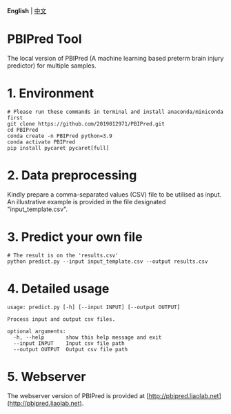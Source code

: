 **English** | [中文](https://pbipred.liaolab.net/PBIPred_for_Chinese_users)
# PBIPred Tool
The local version of PBIPred (A machine learning based preterm brain injury predictor) for multiple samples.
# 1. Environment
```
# Please run these commands in terminal and install anaconda/miniconda first
git clone https://github.com/2019012971/PBIPred.git
cd PBIPred
conda create -n PBIPred python=3.9
conda activate PBIPred
pip install pycaret pycaret[full]
```
# 2. Data preprocessing
Kindly prepare a comma-separated values (CSV) file to be utilised as input. An illustrative example is provided in the file designated "input_template.csv".
# 3. Predict your own file
```
# The result is on the 'results.csv'
python predict.py --input input_template.csv --output results.csv
```
# 4. Detailed usage
```
usage: predict.py [-h] [--input INPUT] [--output OUTPUT]

Process input and output csv files.

optional arguments:
  -h, --help       show this help message and exit
  --input INPUT    Input csv file path
  --output OUTPUT  Output csv file path
```
# 5. Webserver
The webserver version of PBIPred is provided at [http://pbipred.liaolab.net](http://pbipred.liaolab.net).
